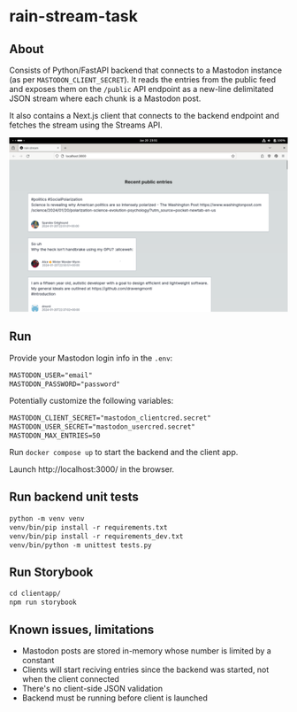 # rain-stream-task

## About

Consists of Python/FastAPI backend that connects to a Mastodon instance (as per `MASTODON_CLIENT_SECRET`). It reads the entries from the public feed and exposes them on the `/public` API endpoint as a new-line delimitated JSON stream where each chunk is a Mastodon post.

It also contains a Next.js client that connects to the backend endpoint and fetches the stream using the Streams API.

![Screenshot of the client app](./screenshot.png)

## Run

Provide your Mastodon login info in the `.env`:

``` shell
MASTODON_USER="email"
MASTODON_PASSWORD="password"
```

Potentially customize the following variables:

``` shell
MASTODON_CLIENT_SECRET="mastodon_clientcred.secret"
MASTODON_USER_SECRET="mastodon_usercred.secret"
MASTODON_MAX_ENTRIES=50
```

Run `docker compose up` to start the backend and the client app.

Launch http://localhost:3000/ in the browser.

## Run backend unit tests

``` shell
python -m venv venv
venv/bin/pip install -r requirements.txt
venv/bin/pip install -r requirements_dev.txt
venv/bin/python -m unittest tests.py
```

## Run Storybook

``` shell
cd clientapp/
npm run storybook
```

## Known issues, limitations

- Mastodon posts are stored in-memory whose number is limited by a constant
- Clients will start reciving entries since the backend was started, not when the client connected
- There's no client-side JSON validation
- Backend must be running before client is launched
